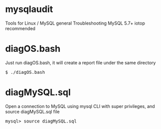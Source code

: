 # mysqlaudit
Tools for Linux / MySQL general Troubleshooting
MySQL 5.7+
iotop recommended 

# diagOS.bash
Just run diagOS.bash, it will create a report file under the same directory
<pre>
$ ./diagOS.bash
</pre>

# diagMySQL.sql
Open a connection to MySQL using mysql CLI with super privileges, and source diagMySQL.sql file
<pre>
mysql> source diagMySQL.sql
</pre>

